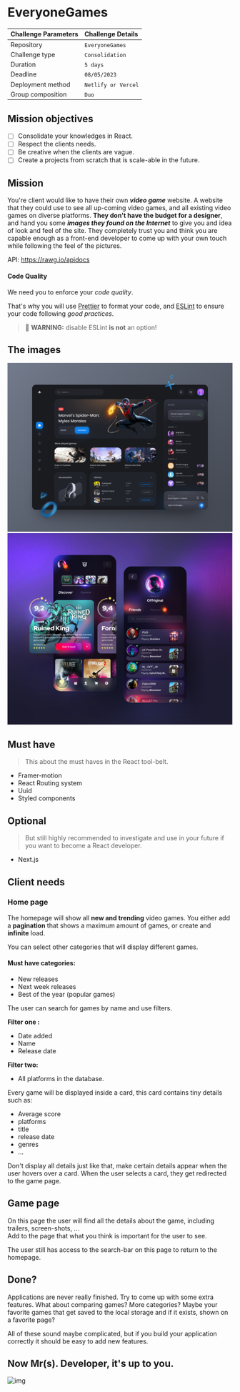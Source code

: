 # EveryoneGames

| Challenge Parameters | Challenge Details   |
| :------------------- |:--------------------|
| Repository           | `EveryoneGames`     |
| Challenge type       | `Consolidation`             |
| Duration             | `5 days`            |
| Deadline             | `08/05/2023`        |
| Deployment method    | `Netlify or Vercel` |
| Group composition    | `Duo`              |

## Mission objectives

- [ ] Consolidate your knowledges in React.
- [ ] Respect the clients needs.
- [ ] Be creative when the clients are vague.
- [ ] Create a projects from scratch that is scale-able in the future.

## Mission

You're client would like to have their own **_video game_** website. A website that they could use to see all up-coming video games, and all existing video games on diverse platforms. **They don't have the budget for a designer**, and hand you some **_images they found on the Internet_** to give you and idea of look and feel of the site.
They completely trust you and think you are capable enough as a front-end developer to come up with your own touch while following the feel of the pictures.

API: https://rawg.io/apidocs

#### Code Quality

We need you to enforce your _code quality_.

That's why you will use [Prettier](https://prettier.io) to format your code, and [ESLint](https://eslint.org) to ensure your code following _good practices_.

> 🧨 **WARNING:** disable ESLint **is not** an option!

## The images

![clipboard.png](_CaS1S3Bl-clipboard.png)
![clipboard.png](XB3c9RFmG-clipboard.png)

## Must have

> This about the must haves in the React tool-belt.

- Framer-motion
- React Routing system
- Uuid
- Styled components

## Optional

> But still highly recommended to investigate and use in your future if you want to become a React developer.

- Next.js

## Client needs

### Home page

The homepage will show all **new and trending** video games.
You either add a **pagination** that shows a maximum amount of games, or create and **infinite** load.

You can select other categories that will display different games.

#### Must have categories:

- New releases
- Next week releases
- Best of the year (popular games)

The user can search for games by name and use filters.

**Filter one :**

- Date added
- Name
- Release date

**Filter two:**

- All platforms in the database.

Every game will be displayed inside a card, this card contains tiny details such as:

- Average score
- platforms
- title
- release date
- genres
- ...

Don't display all details just like that, make certain details appear when the user hovers over a card.
When the user selects a card, they get redirected to the game page.

## Game page

On this page the user will find all the details about the game, including trailers, screen-shots, ...  
Add to the page that what you think is important for the user to see.

The user still has access to the search-bar on this page to return to the homepage.

## Done?

Applications are never really finished. Try to come up with some extra features.
What about comparing games?
More categories?
Maybe your favorite games that get saved to the local storage and if it exists, shown on a favorite page?

All of these sound maybe complicated, but if you build your application correctly it should be easy to add new features.

## Now Mr(s). Developer, it's up to you.

![img](./catfortnite.gif)
